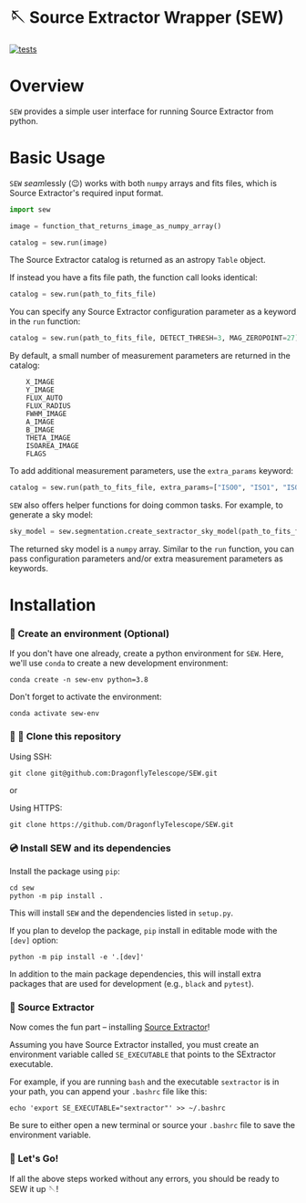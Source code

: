 # 🪡 Source Extractor Wrapper (SEW)

[![tests](https://github.com/DragonflyTelescope/SEW/actions/workflows/tests.yml/badge.svg)](https://github.com/DragonflyTelescope/SEW/actions/workflows/tests.yml)

# Overview

`SEW` provides a simple user interface for running Source Extractor from python.

# Basic Usage

`SEW` *seam*lessly (😉) works with both `numpy` arrays and fits files, which is
Source Extractor's required input format.

```python
import sew

image = function_that_returns_image_as_numpy_array()

catalog = sew.run(image)
```

The Source Extractor catalog is returned as an astropy `Table` object.

If instead you have a fits file path, the function call looks identical:

```python
catalog = sew.run(path_to_fits_file)
```

You can specify any Source Extractor configuration parameter as a keyword in the `run` function:

```python
catalog = sew.run(path_to_fits_file, DETECT_THRESH=3, MAG_ZEROPOINT=27)
```

By default, a small number of measurement parameters are returned in the catalog:

```
    X_IMAGE
    Y_IMAGE
    FLUX_AUTO
    FLUX_RADIUS
    FWHM_IMAGE
    A_IMAGE
    B_IMAGE
    THETA_IMAGE
    ISOAREA_IMAGE
    FLAGS
```

To add additional measurement parameters, use the `extra_params` keyword:

```python
catalog = sew.run(path_to_fits_file, extra_params=["ISO0", "ISO1", "ISO2"])
```

`SEW` also offers helper functions for doing common tasks. For example, to
generate a sky model:

```python
sky_model = sew.segmentation.create_sextractor_sky_model(path_to_fits_file)
```

The returned sky model is a `numpy` array. Similar to the `run` function, you can pass configuration
parameters and/or extra measurement parameters as keywords.

# Installation

### 🐍 Create an environment (Optional)

If you don't have one already, create a python environment for `SEW`. Here, we'll use `conda` to create
a new development environment:

```shell
conda create -n sew-env python=3.8
```

Don't forget to activate the environment:

```shell
conda activate sew-env
```

### 🐑 🐑 Clone this repository

Using SSH:

```shell
git clone git@github.com:DragonflyTelescope/SEW.git
```

or

Using HTTPS:

```shell
git clone https://github.com/DragonflyTelescope/SEW.git
```

### 💿 Install SEW and its dependencies

Install the package using `pip`:

```shell
cd sew
python -m pip install .
```

This will install `SEW` and the dependencies listed in `setup.py`.

If you plan to develop the package, `pip` install in editable mode with the `[dev]` option:

```shell
python -m pip install -e '.[dev]'
```

In addition to the main package dependencies, this will install extra packages that are used
for development (e.g., `black` and `pytest`).

### 🌌 Source Extractor

Now comes the fun part – installing [Source Extractor](https://sextractor.readthedocs.io/en/latest/Installing.html)!

Assuming you have Source Extractor installed, you must create an environment variable called `SE_EXECUTABLE` that points
to the SExtractor executable.

For example, if you are running `bash` and the executable `sextractor` is in your path, you can append your
`.bashrc` file like this:

```shell
echo 'export SE_EXECUTABLE="sextractor"' >> ~/.bashrc
```

Be sure to either open a new terminal or source your `.bashrc` file to save the environment variable.

### 🚀 Let's Go!

If all the above steps worked without any errors, you should be ready to SEW it up 🪡!
